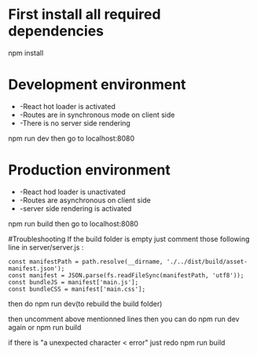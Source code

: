 # First install all required dependencies

npm install 

# Development environment

* -React hot loader is activated 
* -Routes are in synchronous mode on client side
* -There is no server side rendering 

npm run dev 
then go to localhost:8080

# Production environment

* -React hod loader is unactivated 
* -Routes are asynchronous on client side
* -server side rendering is activated

npm run build
then go to localhost:8080

#Troubleshooting
If the build folder is empty just comment those following line in server/server.js :
```
const manifestPath = path.resolve(__dirname, './../dist/build/asset-manifest.json');
const manifest = JSON.parse(fs.readFileSync(manifestPath, 'utf8'));
const bundleJS = manifest['main.js'];
const bundleCSS = manifest['main.css'];
```

then do npm run dev(to rebuild the build folder)

then uncomment above mentionned lines
then you can do npm run dev again or npm run build


if there is "a unexpected character < error"
just redo npm run build

